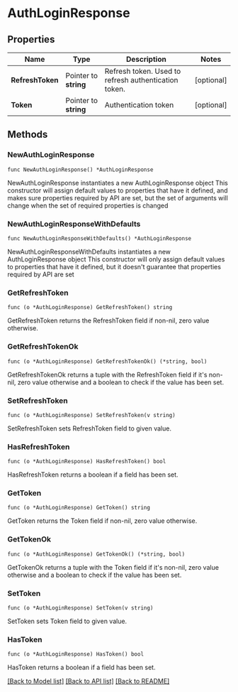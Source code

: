 # AuthLoginResponse

## Properties

Name | Type | Description | Notes
------------ | ------------- | ------------- | -------------
**RefreshToken** | Pointer to **string** | Refresh token. Used to refresh authentication token. | [optional] 
**Token** | Pointer to **string** | Authentication token | [optional] 

## Methods

### NewAuthLoginResponse

`func NewAuthLoginResponse() *AuthLoginResponse`

NewAuthLoginResponse instantiates a new AuthLoginResponse object
This constructor will assign default values to properties that have it defined,
and makes sure properties required by API are set, but the set of arguments
will change when the set of required properties is changed

### NewAuthLoginResponseWithDefaults

`func NewAuthLoginResponseWithDefaults() *AuthLoginResponse`

NewAuthLoginResponseWithDefaults instantiates a new AuthLoginResponse object
This constructor will only assign default values to properties that have it defined,
but it doesn't guarantee that properties required by API are set

### GetRefreshToken

`func (o *AuthLoginResponse) GetRefreshToken() string`

GetRefreshToken returns the RefreshToken field if non-nil, zero value otherwise.

### GetRefreshTokenOk

`func (o *AuthLoginResponse) GetRefreshTokenOk() (*string, bool)`

GetRefreshTokenOk returns a tuple with the RefreshToken field if it's non-nil, zero value otherwise
and a boolean to check if the value has been set.

### SetRefreshToken

`func (o *AuthLoginResponse) SetRefreshToken(v string)`

SetRefreshToken sets RefreshToken field to given value.

### HasRefreshToken

`func (o *AuthLoginResponse) HasRefreshToken() bool`

HasRefreshToken returns a boolean if a field has been set.

### GetToken

`func (o *AuthLoginResponse) GetToken() string`

GetToken returns the Token field if non-nil, zero value otherwise.

### GetTokenOk

`func (o *AuthLoginResponse) GetTokenOk() (*string, bool)`

GetTokenOk returns a tuple with the Token field if it's non-nil, zero value otherwise
and a boolean to check if the value has been set.

### SetToken

`func (o *AuthLoginResponse) SetToken(v string)`

SetToken sets Token field to given value.

### HasToken

`func (o *AuthLoginResponse) HasToken() bool`

HasToken returns a boolean if a field has been set.


[[Back to Model list]](../README.md#documentation-for-models) [[Back to API list]](../README.md#documentation-for-api-endpoints) [[Back to README]](../README.md)


